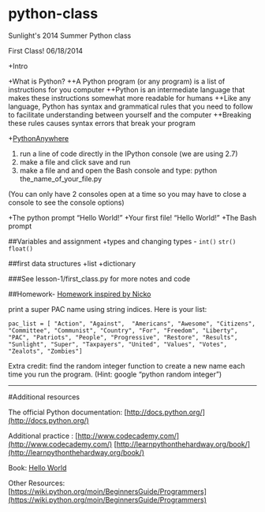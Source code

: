 python-class
============

Sunlight's 2014 Summer Python class


First Class!
06/18/2014

+Intro

+What is Python?
++A Python program (or any program) is a list of instructions for you computer
++Python is an intermediate language that makes these instructions somewhat more readable for humans
++Like any language, Python has syntax and grammatical rules that you need to follow to facilitate understanding between yourself and the computer
++Breaking these rules causes syntax errors that break your program

+[PythonAnywhere](https://www.pythonanywhere.com)
1. run a line of code directly in the IPython console (we are using 2.7)
2. make a file and click save and run
3. make a file and  and open the Bash console and type: python the_name_of_your_file.py

(You can only have 2 consoles open at a time so you may have to close a console to see the console options)



+The python prompt
“Hello World!”
+Your first file!
“Hello World!”
+The Bash prompt

##Variables and assignment
+types and changing types - 
```int()``` 
```str()```
```float()```

##first data structures
+list
+dictionary

###See lesson-1/first_class.py for more notes and code

##Homework-
[Homework inspired by Nicko](http://sunlightfoundation.com/blog/2010/12/02/sunlights-political-action-committee-pac-name-generator/)

print a super PAC name using string indices. Here is your list:

```
pac_list = [ "Action", "Against",  "Americans", "Awesome", "Citizens", "Committee", "Communist", "Country", "For", "Freedom", "Liberty", "PAC", "Patriots", "People", "Progressive", "Restore", "Results", "Sunlight", "Super", "Taxpayers", "United", "Values", "Votes", "Zealots", "Zombies"]
```

Extra credit: find the random integer function to create a new name each time you run the program. (Hint: google “python random integer”)





***
#Additional resources

The official Python documentation: 
[http://docs.python.org/](http://docs.python.org/)

Additional practice :
[http://www.codecademy.com/](http://www.codecademy.com/)
[http://learnpythonthehardway.org/book/](http://learnpythonthehardway.org/book/)

Book:
[Hello World](http://www.barnesandnoble.com/listing/2691811512844?r=1&cm_mmc=GooglePLA-_-Book_25To44-_-Q000000633-_-2691811512844)

Other Resources:
[https://wiki.python.org/moin/BeginnersGuide/Programmers](https://wiki.python.org/moin/BeginnersGuide/Programmers) 



